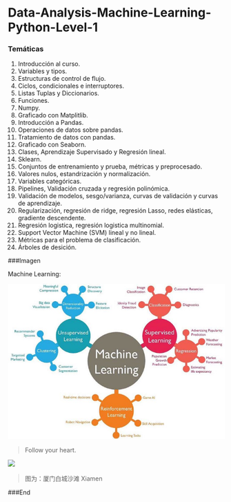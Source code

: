 
Data-Analysis-Machine-Learning-Python-Level-1
=============

### Temáticas
1.	Introducción al curso.
2.	Variables y tipos.
3.	Estructuras de control de flujo.
4.	Ciclos, condicionales e interruptores.
5.	Listas Tuplas y Diccionarios.
6.	Funciones.
7.	Numpy.
8.	Graficado con Matplitlib.
9.	Introducción a Pandas.
10.	Operaciones de datos sobre pandas.
11.	Tratamiento de datos con pandas.
12.	Graficado con Seaborn.
13.	Clases, Aprendizaje Supervisado y Regresión lineal.
14.	Sklearn.
15.	Conjuntos de entrenamiento y prueba, métricas y preprocesado.
16.	Valores nulos, estandrización y normalización.
17.	Variables categóricas.
18.	Pipelines, Validación cruzada y regresión polinómica.
19.	Validación de modelos, sesgo/varianza, curvas de validación y curvas de aprendizaje.
20.	Regularización, regresión de ridge, regresión Lasso, redes elásticas, gradiente descendente.
21.	Regresión logistica, regresión logistica multinomial.
22.	Support Vector Machine (SVM) lineal y no lineal.
23.	Métricas para el problema de clasificación.
24.	Árboles de desición.

###Imagen

Machine Learning:

![](https://github.com/Stevenac-code/Data-Analysis-Machine-Learning-Python-Level-1/blob/master/Machine_Learning.jpg)

> Follow your heart.

![](https://pandao.github.io/editor.md/examples/images/8.jpg)

> 图为：厦门白城沙滩 Xiamen




###End

